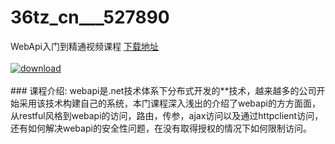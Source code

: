 # 36tz_cn___527890
WebApi入门到精通视频课程
[下载地址](http://www.36tz.cn/article/527890 "下载地址")
<br/></br>[![download](http://36tz.cn/muke_img/2019_10_356-32-300x180.jpg "下载地址")](http://www.36tz.cn/article/527890 "下载地址")
<br/></br>### 课程介绍:
webapi是.net技术体系下分布式开发的**技术，越来越多的公司开始采用该技术构建自己的系统，本门课程深入浅出的介绍了webapi的方方面面，从restful风格到webapi的访问，路由，传参，ajax访问以及通过httpclient访问，还有如何解决webapi的安全性问题，在没有取得授权的情况下如何限制访问。


 

